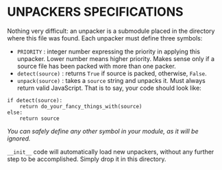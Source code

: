 # UNPACKERS SPECIFICATIONS

Nothing very difficult: an unpacker is a submodule placed in the directory
where this file was found. Each unpacker must define three symbols:

- `PRIORITY` : integer number expressing the priority in applying this
  unpacker. Lower number means higher priority.
  Makes sense only if a source file has been packed with
  more than one packer.
- `detect(source)` : returns `True` if source is packed, otherwise, `False`.
- `unpack(source)` : takes a `source` string and unpacks it. Must always return
  valid JavaScript. That is to say, your code should look
  like:

```
if detect(source):
    return do_your_fancy_things_with(source)
else:
    return source
```

_You can safely define any other symbol in your module, as it will be ignored._

`__init__` code will automatically load new unpackers, without any further step
to be accomplished. Simply drop it in this directory.
